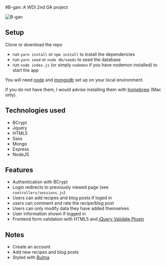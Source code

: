 #B-gan: A WDI 2nd GA project


![B-gan](/Users/vladturcu/development/project-2/src/images/1.png)

## Setup

Clone or download the repo

- run `yarn install` or `npm install` to install the dependencies
- run `yarn seed` or `node db/seeds` to seed the database
- run `node index.js` (or simply `nodemon` if you have nodemon installed) to start the app

You will need [node](https://nodejs.org/) and [mongodb](https://www.mongodb.com/) set up on your local environment.

If you do not have them, I would advise installing them with [homebrew](https://brew.sh/) (Mac only).
## Technologies used
- BCrypt
- Jquery
- HTML5
- Sass
- Mongo
- Express
- NodeJS
## Features

- Authentication with BCrypt
- Login redirects to previously viewed page (see `controllers/sessions.js`)
- Users can add recipes and blog posts if loged in
- users can comment and rate the recipe/blog post
- Users can only modify data they have added themselves
- User information shown if logged in
- Frontend form validation with HTML5 and [jQuery Validate Plugin](https://jqueryvalidation.org/)

## Notes
- Create an account
- Add new recipes and blog posts
- Styled with [Bulma](http://bulma.io/)
